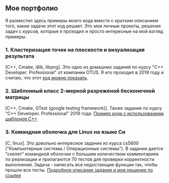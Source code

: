## Мое портфолио
Я разместил здесь примеры моего кода вместе с кратким описанием того, какие задачи этот код решает. 
Это мои личные проекты, решения задач с курсов, которые я проходил и просто интересные на мой взгляд примеры.

### 1. Кластеризация точек на плоскости и визуализация результата 
[C++, Cmake, dlib, libpng]. 
Это одно из домашних заданий по курсу "С++ Developer. Professional" от компании OTUS. Я его проходил в 2019 году и считаю, что этот [код можно показать](https://github.com/zazicam/otus-cpp-hw15).

### 2. Шаблонный класс 2-мерной разреженой бесконечной матрицы 
[С++, Cmake, GTest (google testing framework)].
Также задание по курсу "С++ Developer. Professional" 2019 года. [Пример кода с использованием шаблонов С++](https://github.com/zazicam/otus-cpp-hw6)

### 3. Командная оболочка для Linux на языке Си
[C, linux].
Это довольно интересное задание из курса cs5600 ("Компьютерные системы / Операционные системы"). В задании дается "скелет" командной оболочки с большим количеством комментариев по реализации и прилагаются 70 тестов для проверки корректности выполнения. Задача - написать все недостающие функции так, чтобы прошли все тесты. [Подробное описание задания и мое решение по ссылке](https://github.com/zazicam/simple-shell)
